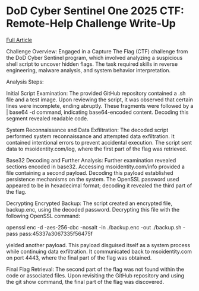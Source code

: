 # DoD Cyber Sentinel One 2025 CTF: Remote-Help Challenge Write-Up
[Full Article](https://medium.com/@rameses.p.jr/dod-cyber-sentinel-one-2025-ctf-write-up-remote-help-62db9e2dd7af)

Challenge Overview:
Engaged in a Capture The Flag (CTF) challenge from the DoD Cyber Sentinel program, which involved analyzing a suspicious shell script to uncover hidden flags. The task required skills in reverse engineering, malware analysis, and system behavior interpretation.

Analysis Steps:

Initial Script Examination:
The provided GitHub repository contained a .sh file and a test image. Upon reviewing the script, it was observed that certain lines were incomplete, ending abruptly. These fragments were followed by a | base64 -d command, indicating base64-encoded content. Decoding this segment revealed readable code.

System Reconnaissance and Data Exfiltration:
The decoded script performed system reconnaissance and attempted data exfiltration. It contained intentional errors to prevent accidental execution. The script sent data to msoidentity.com/log, where the first part of the flag was retrieved.

Base32 Decoding and Further Analysis:
Further examination revealed sections encoded in base32. Accessing msoidentity.com/info provided a file containing a second payload. Decoding this payload established persistence mechanisms on the system. The OpenSSL password used appeared to be in hexadecimal format; decoding it revealed the third part of the flag.

Decrypting Encrypted Backup:
The script created an encrypted file, backup.enc, using the decoded password. Decrypting this file with the following OpenSSL command:

openssl enc -d -aes-256-cbc -nosalt -in ./backup.enc -out ./backup.sh -pass pass:45337a3067335f56475f


yielded another payload. This payload disguised itself as a system process while continuing data exfiltration. It communicated back to msoidentity.com on port 4443, where the final part of the flag was obtained.

Final Flag Retrieval:
The second part of the flag was not found within the code or associated files. Upon revisiting the GitHub repository and using the git show command, the final part of the flag was discovered.
